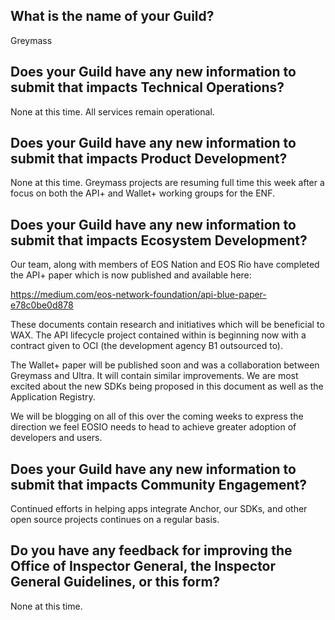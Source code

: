 ## What is the name of your Guild?

Greymass

## Does your Guild have any new information to submit that impacts Technical Operations?

None at this time. All services remain operational.

## Does your Guild have any new information to submit that impacts Product Development?

None at this time. Greymass projects are resuming full time this week after a focus on both the API+ and Wallet+ working groups for the ENF. 

## Does your Guild have any new information to submit that impacts Ecosystem Development?

Our team, along with members of EOS Nation and EOS Rio have completed the API+ paper which is now published and available here: 

https://medium.com/eos-network-foundation/api-blue-paper-e78c0be0d878

These documents contain research and initiatives which will be beneficial to WAX. The API lifecycle project contained within is beginning now with a contract given to OCI (the development agency B1 outsourced to). 

The Wallet+ paper will be published soon and was a collaboration between Greymass and Ultra. It will contain similar improvements. We are most excited about the new SDKs being proposed in this document as well as the Application Registry. 

We will be blogging on all of this over the coming weeks to express the direction we feel EOSIO needs to head to achieve greater adoption of developers and users. 

## Does your Guild have any new information to submit that impacts Community Engagement?

Continued efforts in helping apps integrate Anchor, our SDKs, and other open source projects continues on a regular basis. 

## Do you have any feedback for improving the Office of Inspector General, the Inspector General Guidelines, or this form?

None at this time.
